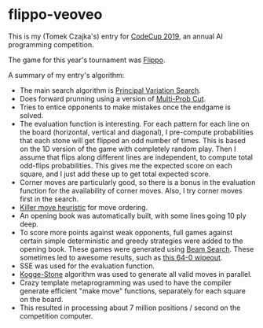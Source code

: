 # flippo-veoveo

This is my (Tomek Czajka's) entry for [CodeCup 2019](https://www.codecup.nl/), an annual AI programming competition.

The game for this year's tournament was [Flippo](https://www.codecup.nl/flippo/rules.php).

A summary of my entry's algorithm:
* The main search algorithm is [Principal Variation Search](https://en.wikipedia.org/wiki/Principal_variation_search).
* Does forward prunning using a version of [Multi-Prob Cut](https://en.wikipedia.org/wiki/Multi-Prob_Cut).
* Tries to entice opponents to make mistakes once the endgame is solved.
* The evaluation function is interesting.  For each pattern for each line on the board (horizontal, vertical and diagonal), I pre-compute probabilities that each stone will get flipped an odd number of times. This is based on the 1D version of the game with completely random play. Then I assume that flips along different lines are independent, to compute total odd-flips probabilities. This gives me the expected score on each square, and I just add these up to get total expected score.
* Corner moves are particularly good, so there is a bonus in the evaluation function for the availability of corner moves. Also, I try corner moves first in the search.
* [Killer move heuristic](https://en.wikipedia.org/wiki/Killer_heuristic) for move ordering.
* An opening book was automatically built, with some lines going 10 ply deep.
* To score more points against weak opponents, full games against certain simple deterministic and greedy strategies were added to the opening book. These games were generated using [Beam Search](https://en.wikipedia.org/wiki/Beam_search). These sometimes led to awesome results, such as [this 64-0 wipeout](https://www.codecup.nl/showgame.php?ga=137769).
* SSE was used for the evaluation function.
* [Kogge-Stone](https://en.wikipedia.org/wiki/Kogge%E2%80%93Stone_adder) algorithm was used to generate all valid moves in parallel.
* Crazy template metaprogramming was used to have the compiler generate efficient "make move" functions, separately for each square on the board.
* This resulted in processing about 7 million positions / second on the competition computer.
